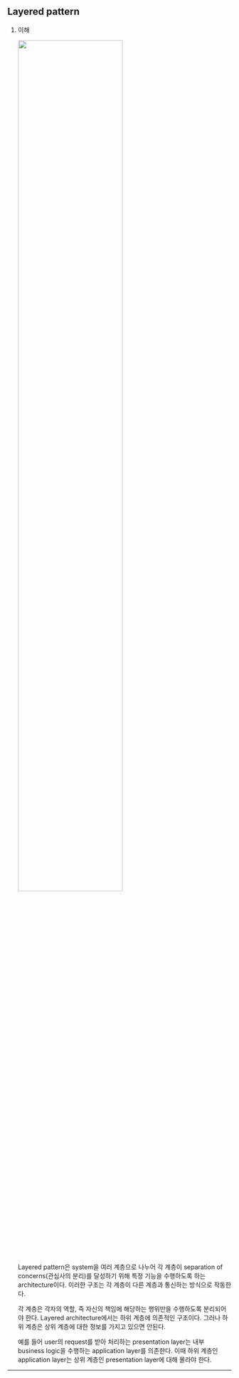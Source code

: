 ## Layered pattern

1. 이해

   <img src="https://github.com/user-attachments/assets/3a06d85a-4a94-48a9-81da-7dfe33d81efe" width="70%" />

   Layered pattern은 system을 여러 계층으로 나누어 각 계층이 separation of concerns(관심사의 분리)를 달성하기 위해 특정 기능을 수행하도록 하는 architecture이다. 이러한 구조는 각 계층이 다른 계층과 통신하는 방식으로 작동한다.

   각 계층은 각자의 역할, 즉 자신의 책임에 해당하는 행위만을 수행하도록 분리되어야 한다. Layered architecture에서는 하위 계층에 의존적인 구조이다. 그러나 하위 계층은 상위 계층에 대한 정보를 가지고 있으면 안된다.

   예를 들어 user의 request를 받아 처리하는 presentation layer는 내부 business logic을 수행하는 application layer를 의존한다. 이때 하위 계층인 application layer는 상위 계층인 presentation layer에 대해 몰라야 한다.

---
